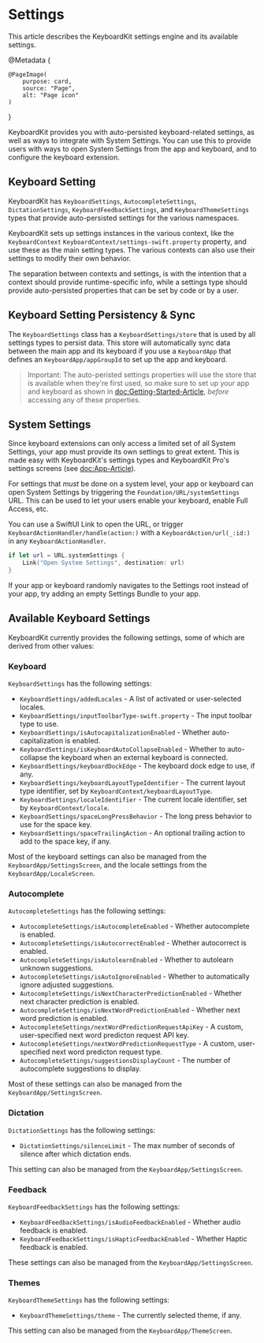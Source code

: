 # Settings

This article describes the KeyboardKit settings engine and its available settings.

@Metadata {

    @PageImage(
        purpose: card,
        source: "Page",
        alt: "Page icon"
    )
}

KeyboardKit provides you with auto-persisted keyboard-related settings, as well as ways to integrate with System Settings. You can use this to provide users with ways to open System Settings from the app and keyboard, and to configure the keyboard extension.


## Keyboard Setting

KeyboardKit has ``KeyboardSettings``, ``AutocompleteSettings``, ``DictationSettings``, ``KeyboardFeedbackSettings``, and ``KeyboardThemeSettings`` types that provide auto-persisted settings for the various namespaces.

KeyboardKit sets up settings instances in the various context, like the ``KeyboardContext`` ``KeyboardContext/settings-swift.property`` property, and use these as the main setting types. The various contexts can also use their settings to modify their own behavior.

The separation between contexts and settings, is with the intention that a context should provide runtime-specific info, while a settings type should provide auto-persisted properties that can be set by code or by a user.



## Keyboard Setting Persistency & Sync

The ``KeyboardSettings`` class has a ``KeyboardSettings/store`` that is used by all settings types to persist data. This store will automatically sync data between the main app and its keyboard if you use a ``KeyboardApp`` that defines an ``KeyboardApp/appGroupId`` to set up the app and keyboard.

> Important: The auto-peristed settings properties will use the store that is available when they're first used, so make sure to set up your app and keyboard as shown in <doc:Getting-Started-Article>, *before* accessing any of these properties.



## System Settings

Since keyboard extensions can only access a limited set of all System Settings, your app must provide its own settings to great extent. This is made easy with KeyboardKit's settings types and KeyboardKit Pro's settings screens (see <doc:App-Article>).

For settings that *must* be done on a system level, your app or keyboard can open System Settings by triggering the ``Foundation/URL/systemSettings`` URL. This can be used to let your users enable your keyboard, enable Full Access, etc. 

You can use a SwiftUI Link to open the URL, or trigger ``KeyboardActionHandler/handle(action:)`` with a ``KeyboardAction/url(_:id:)`` in any ``KeyboardActionHandler``.

```swift
if let url = URL.systemSettings {
    Link("Open System Settings", destination: url)
}
```

If your app or keyboard randomly navigates to the Settings root instead of your app, try adding an empty Settings Bundle to your app.



## Available Keyboard Settings

KeyboardKit currently provides the following settings, some of which are derived from other values:


### Keyboard

``KeyboardSettings`` has the following settings:

* ``KeyboardSettings/addedLocales`` - A list of activated or user-selected locales.
* ``KeyboardSettings/inputToolbarType-swift.property`` - The input toolbar type to use.
* ``KeyboardSettings/isAutocapitalizationEnabled`` - Whether auto-capitalization is enabled.
* ``KeyboardSettings/isKeyboardAutoCollapseEnabled`` - Whether to auto-collapse the keyboard when an external keyboard is connected.
* ``KeyboardSettings/keyboardDockEdge`` - The keyboard dock edge to use, if any.
* ``KeyboardSettings/keyboardLayoutTypeIdentifier`` - The current layout type identifier, set by ``KeyboardContext/keyboardLayoutType``.
* ``KeyboardSettings/localeIdentifier`` - The current locale identifier, set by ``KeyboardContext/locale``. 
* ``KeyboardSettings/spaceLongPressBehavior`` - The long press behavior to use for the space key.
* ``KeyboardSettings/spaceTrailingAction`` - An optional trailing action to add to the space key, if any.

Most of the keyboard settings can also be managed from the ``KeyboardApp/SettingsScreen``, and the locale settings from the ``KeyboardApp/LocaleScreen``.

### Autocomplete

``AutocompleteSettings`` has the following settings:

* ``AutocompleteSettings/isAutocompleteEnabled`` - Whether autocomplete is enabled. 
* ``AutocompleteSettings/isAutocorrectEnabled`` - Whether autocorrect is enabled. 
* ``AutocompleteSettings/isAutolearnEnabled`` - Whether to autolearn unknown suggestions. 
* ``AutocompleteSettings/isAutoIgnoreEnabled`` - Whether to automatically ignore adjusted suggestions. 
* ``AutocompleteSettings/isNextCharacterPredictionEnabled`` - Whether next character prediction is enabled. 
* ``AutocompleteSettings/isNextWordPredictionEnabled`` - Whether next word prediction is enabled. 
* ``AutocompleteSettings/nextWordPredictionRequestApiKey`` - A custom, user-specified next word predicton request API key. 
* ``AutocompleteSettings/nextWordPredictionRequestType`` - A custom, user-specified next word predicton request type. 
* ``AutocompleteSettings/suggestionsDisplayCount`` - The number of autocomplete suggestions to display.

Most of these settings can also be managed from the ``KeyboardApp/SettingsScreen``.

### Dictation

``DictationSettings`` has the following settings:

* ``DictationSettings/silenceLimit`` - The max number of seconds of silence after which dictation ends.

This setting can also be managed from the ``KeyboardApp/SettingsScreen``.

### Feedback

``KeyboardFeedbackSettings`` has the following settings:

* ``KeyboardFeedbackSettings/isAudioFeedbackEnabled`` - Whether audio feedback is enabled.
* ``KeyboardFeedbackSettings/isHapticFeedbackEnabled`` - Whether Haptic feedback is enabled.

These settings can also be managed from the ``KeyboardApp/SettingsScreen``.

### Themes

``KeyboardThemeSettings`` has the following settings:

* ``KeyboardThemeSettings/theme`` - The currently selected theme, if any.

This setting can also be managed from the ``KeyboardApp/ThemeScreen``.
